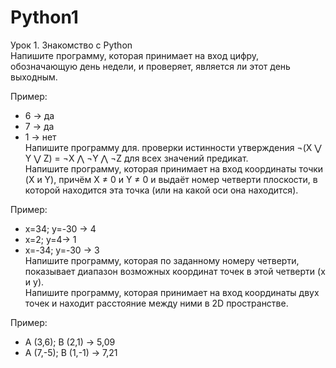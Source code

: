 # Python1

Урок 1. Знакомство с Python    
Напишите программу, которая принимает на вход цифру, обозначающую день недели, и проверяет, является ли этот день выходным.    
      
Пример:     
     
- 6 -> да     
- 7 -> да    
- 1 -> нет    
Напишите программу для. проверки истинности утверждения ¬(X ⋁ Y ⋁ Z) = ¬X ⋀ ¬Y ⋀ ¬Z для всех значений предикат.      
Напишите программу, которая принимает на вход координаты точки (X и Y), причём X ≠ 0 и Y ≠ 0 и выдаёт номер четверти плоскости, в которой находится эта точка (или на какой оси она находится).      
       
Пример:    
         
- x=34; y=-30 -> 4           
- x=2; y=4-> 1         
- x=-34; y=-30 -> 3         
Напишите программу, которая по заданному номеру четверти, показывает диапазон возможных координат точек в этой четверти (x и y).      
Напишите программу, которая принимает на вход координаты двух точек и находит расстояние между ними в 2D пространстве.       
      
Пример:     
        
- A (3,6); B (2,1) -> 5,09       
- A (7,-5); B (1,-1) -> 7,21          
